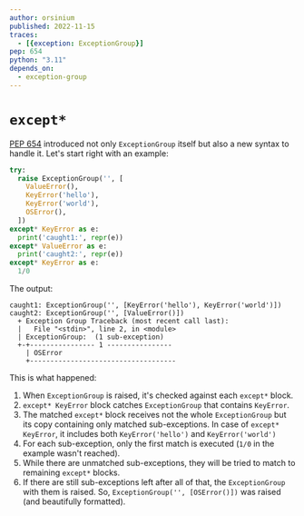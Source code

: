 ```yaml
---
author: orsinium
published: 2022-11-15
traces:
  - [{exception: ExceptionGroup}]
pep: 654
python: "3.11"
depends_on:
  - exception-group
---
```


# `except*`

[PEP 654](https://peps.python.org/pep-0654/) introduced not only `ExceptionGroup` itself but also a new syntax to handle it. Let's start right with an example:

```python
try:
  raise ExceptionGroup('', [
    ValueError(),
    KeyError('hello'),
    KeyError('world'),
    OSError(),
  ])
except* KeyError as e:
  print('caught1:', repr(e))
except* ValueError as e:
  print('caught2:', repr(e))
except* KeyError as e:
  1/0
```

The output:

```text
caught1: ExceptionGroup('', [KeyError('hello'), KeyError('world')])
caught2: ExceptionGroup('', [ValueError()])
  + Exception Group Traceback (most recent call last):
  |   File "<stdin>", line 2, in <module>
  | ExceptionGroup:  (1 sub-exception)
  +-+---------------- 1 ----------------
    | OSError
    +------------------------------------
```

This is what happened:

1. When `ExceptionGroup` is raised, it's checked against each `except*` block.
2. `except* KeyError` block catches `ExceptionGroup` that contains `KeyError`.
3. The matched `except*` block receives not the whole `ExceptionGroup` but its copy containing only matched sub-exceptions. In case of `except* KeyError`, it includes both `KeyError('hello')` and `KeyError('world')`
4. For each sub-exception, only the first match is executed (`1/0` in the example wasn't reached).
5. While there are unmatched sub-exceptions, they will be tried to match to remaining `except*` blocks.
6. If there are still sub-exceptions left after all of that, the `ExceptionGroup` with them is raised. So, `ExceptionGroup('', [OSError()])` was raised (and beautifully formatted).
